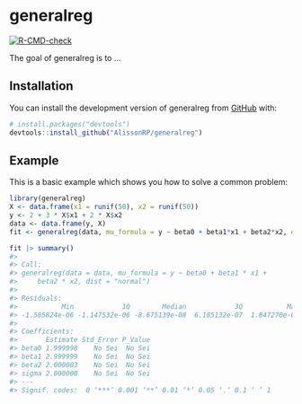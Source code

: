 
<!-- README.md is generated from README.Rmd. Please edit that file -->

# generalreg

<!-- badges: start -->

[![R-CMD-check](https://github.com/AlissonRP/generalreg/actions/workflows/R-CMD-check.yaml/badge.svg)](https://github.com/AlissonRP/generalreg/actions/workflows/R-CMD-check.yaml)
<!-- badges: end -->

The goal of generalreg is to …

## Installation

You can install the development version of generalreg from
[GitHub](https://github.com/) with:

``` r
# install.packages("devtools")
devtools::install_github("AlissonRP/generalreg")
```

## Example

This is a basic example which shows you how to solve a common problem:

``` r
library(generalreg)
X <- data.frame(x1 = runif(50), x2 = runif(50))
y <- 2 + 3 * X$x1 + 2 * X$x2
data <- data.frame(y, X)
fit <- generalreg(data, mu_formula = y ~ beta0 + beta1*x1 + beta2*x2, dist='normal')

fit |> summary()
#> 
#> Call:
#> generalreg(data = data, mu_formula = y ~ beta0 + beta1 * x1 + 
#>     beta2 * x2, dist = "normal")
#> 
#> Residuals:
#>           Min            1Q        Median            3Q           Max 
#> -1.585824e-06 -1.147532e-06 -8.675139e-08  6.185132e-07  1.847270e-06 
#> 
#> Coefficients:
#>       Estimate Std_Error P_Value
#> beta0 1.999998    No Sei  No Sei
#> beta1 2.999999    No Sei  No Sei
#> beta2 2.000003    No Sei  No Sei
#> sigma 2.000000    No Sei  No Sei
#> ---
#> Signif. codes:  0 ‘***’ 0.001 ‘**’ 0.01 ‘*’ 0.05 ‘.’ 0.1 ‘ ’ 1
```
